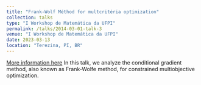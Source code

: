```yaml
---
title: "Frank-Wolf Méthod for multcritéria optimization"
collection: talks
type: "I Workshop de Matemática da UFPI"
permalink: /talks/2014-03-01-talk-3
venue: "I Workshop de Matemática da UFPI"
date: 2023-03-13
location: "Terezina, PI, BR"
---
```

[More information here](https://sites.google.com/ufpi.edu.br/iworkmatufpi/inic%C3%ADo)
In this talk, we analyze the conditional gradient method, also known as Frank-Wolfe method, for constrained multiobjective optimization.

